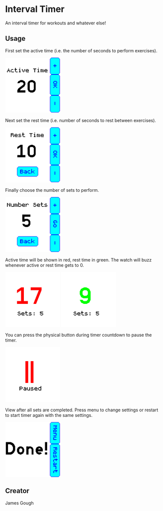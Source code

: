 # Interval Timer

An interval timer for workouts and whatever else!

## Usage

First set the active time (i.e. the number of seconds to perform exercises).

![Set Active Time](images/set-active.png)

Next set the rest time (i.e. number of seconds to rest between exercises).

![Set Rest Time](images/set-rest.png)

Finally choose the number of sets to perform.

![Set Number Sets](images/set-sets.png)

Active time will be shown in red, rest time in green. The watch will buzz whenever active or rest time gets to 0.

![Timer (active)](images/timer1.png)
![Timer (rest)](images/timer2.png)

You can press the physical button during timer countdown to pause the timer.

![Paused](images/pause.png)

View after all sets are completed. Press menu to change settings or restart to start timer again with the same settings.

![Completed view](images/done.png)

## Creator

James Gough
